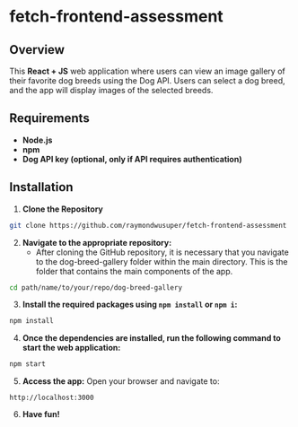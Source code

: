 # fetch-frontend-assessment
## Overview
This **React + JS** web application where users can view an image gallery of their favorite dog breeds using the Dog API. Users can select a dog breed, and the app will display images of the selected breeds.

## Requirements
- **Node.js**
- **npm**
- **Dog API key (optional, only if API requires authentication)**

## Installation
1. **Clone the Repository**
```bash
git clone https://github.com/raymondwusuper/fetch-frontend-assessment
```
2. **Navigate to the appropriate repository:**
   - After cloning the GitHub repository, it is necessary that you navigate to the dog-breed-gallery folder within the main directory. This is the folder that contains the main components of the app.
```bash
cd path/name/to/your/repo/dog-breed-gallery
```
3. **Install the required packages using `npm install` or `npm i`:**
```bash
npm install
```
4. **Once the dependencies are installed, run the following command to start the web application:**
```bash
npm start
```
5. **Access the app:** Open your browser and navigate to:
```
http://localhost:3000
```
6. **Have fun!**
